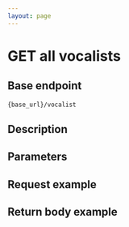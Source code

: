 ```yaml
---
layout: page
---
```


# GET all vocalists

## Base endpoint

```shell
{base_url}/vocalist
```

## Description

## Parameters


## Request example

## Return body example